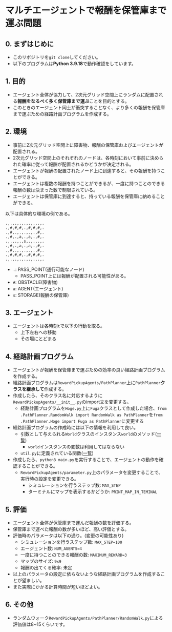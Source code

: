 # マルチエージェントで報酬を保管庫まで運ぶ問題
## 0. まずはじめに
- このリポジトリを`git clone`してください。
- 以下のプログラムは**Python 3.9.18**で動作確認をしています。
## 1. 目的
- エージェント全体が協力して、2次元グリッド空間上にランダムに配置される**報酬をなるべく多く保管庫まで運ぶ**ことを目的とする。
- このときのエージェント同士が衝突することなく、より多くの報酬を保管庫まで運ぶための経路計画プログラムを作成する。
## 2. 環境
- 事前に2次元グリッド空間上に障害物、報酬の保管庫およびエージェントが配置される。
- 2次元グリッド空間上のそれぞれのノードは、各時刻において事前に決められた確率に従って報酬が配置されるかどうかが決定される。
- エージェントが報酬の配置されたノード上に到達すると、その報酬を持つことができる。
- エージェントは複数の報酬を持つことができるが、一度に持つことのできる報酬の数は決まった数で制限されている。
- エージェントは保管庫に到達すると、持っている報酬を保管庫に納めることができる。

以下は具体的な環境の例である。
```
.,.,.,.,.,.,.,.,.
.,#,#,#,.,#,#,#,.
.,#,.,.,.,.,.,#,.
.,#,.,a,.,a,.,#,.
.,.,.,.,s,.,.,.,.
.,#,.,a,.,a,.,#,.
.,#,.,.,.,.,.,#,.
.,#,#,#,.,#,#,#,.
.,.,.,.,.,.,.,.,.
```
- `.`: PASS_POINT(通行可能なノード)
    - PASS_POINT上には報酬が配置される可能性がある。
- `#`: OBSTACLE(障害物)
- `a`: AGENT(エージェント)
- `s`: STORAGE(報酬の保管庫)

## 3. エージェント
- エージェントは各時刻`t`で以下の行動を取る。
    - 上下左右への移動
    - その場にとどまる

## 4. 経路計画プログラム
- エージェントが報酬を保管庫まで運ぶための効率の良い経路計画プログラムを作成する。
- 経路計画プログラムは```RewardPickupAgents/PathPlanner```上に```PathPlanner```**クラスを継承して**作成する。
- 作成したら、そのクラス名に対応するように```RewardPickupAgents/__init__.py```のimport文を変更する。
    - 経路計画プログラムを`Hoge.py`上に`Fuga`クラスとして作成した場合、`from .PathPlanner.RandomWalk import RandomWalk as PathPlanner`を`from .PathPlanner.Hoge import Fuga as PathPlanner`に変更する
- 経路計画プログラムの作成時には以下の情報を利用して良い。
    - 引数として与えられる`World`クラスのインスタンス`world`のメソッド([一覧](/docs/World.md))
        - `world`インスタンスの変数は利用してはならない
    - `util.py`に定義されている関数([一覧](/docs/util.md))
- 作成したら、`python3 main.py`を実行することで、エージェントの動作を確認することができる。
    - `RewardPickupAgents/parameter.py`上のパラメータを変更することで、実行時の設定を変更できる。
        - シミュレーションを行うステップ数: `MAX_STEP`
        - ターミナルにマップを表示するかどうか: `PRINT_MAP_IN_TEMINAL`

## 5. 評価
- エージェント全体が保管庫まで運んだ報酬の数を評価する。
- 保管庫まで運べた報酬の数が多いほど、高い評価とする。
- 評価時のパラメータは以下の通り。(変更の可能性あり)
    - シミュレーションを行うステップ数: `MAX_STEP=100`
    - エージェント数: `NUM_AGENTS=4`
    - 一度に持つことのできる報酬の数: `MAXIMUM_REWARD=3`
    - マップのサイズ: `9x9`
    - 報酬の出てくる確率: 未定
- 以上のパラメータの設定に依らないような経路計画プログラムを作成することが望ましい。
- また実際にかかる計算時間が短いほどよい。

## 6. その他
- ランダムウォーク`RewardPickupAgents/PathPlanner/RandomWalk.py`による評価値は8~15くらいです。
